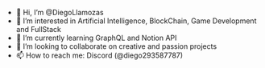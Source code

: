 - 👋 Hi, I’m @DiegoLlamozas
- 👀 I’m interested in Artificial Intelligence, BlockChain, Game Development and FullStack
- 🌱 I’m currently learning GraphQL and Notion API
- 💞️ I’m looking to collaborate on creative and passion projects
- 📫 How to reach me: Discord (@diego293587787)

<!---
DiegoLlamozas/DiegoLlamozas is a ✨ special ✨ repository because its `README.md` (this file) appears on your GitHub profile.
You can click the Preview link to take a look at your changes.
--->
